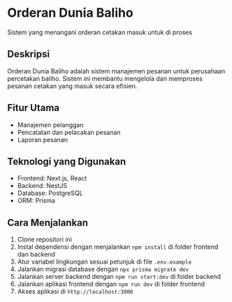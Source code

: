 # Orderan Dunia Baliho

Sistem yang menangani orderan cetakan masuk untuk di proses

## Deskripsi

Orderan Dunia Baliho adalah sistem manajemen pesanan untuk perusahaan percetakan baliho. Sistem ini membantu mengelola dan memproses pesanan cetakan yang masuk secara efisien.

## Fitur Utama

- Manajemen pelanggan
- Pencatatan dan pelacakan pesanan 
- Laporan pesanan

## Teknologi yang Digunakan

- Frontend: Next.js, React
- Backend: NestJS
- Database: PostgreSQL
- ORM: Prisma

## Cara Menjalankan

1. Clone repositori ini
2. Instal dependensi dengan menjalankan `npm install` di folder frontend dan backend
3. Atur variabel lingkungan sesuai petunjuk di file `.env.example`
4. Jalankan migrasi database dengan `npx prisma migrate dev`
5. Jalankan server backend dengan `npm run start:dev` di folder backend
6. Jalankan aplikasi frontend dengan `npm run dev` di folder frontend
7. Akses aplikasi di `http://localhost:3000`

<!-- ## Kontribusi -->

<!-- Silakan buat pull request untuk kontribusi. Untuk perubahan besar, harap buka issue terlebih dahulu untuk mendiskusikan perubahan yang diinginkan. -->

